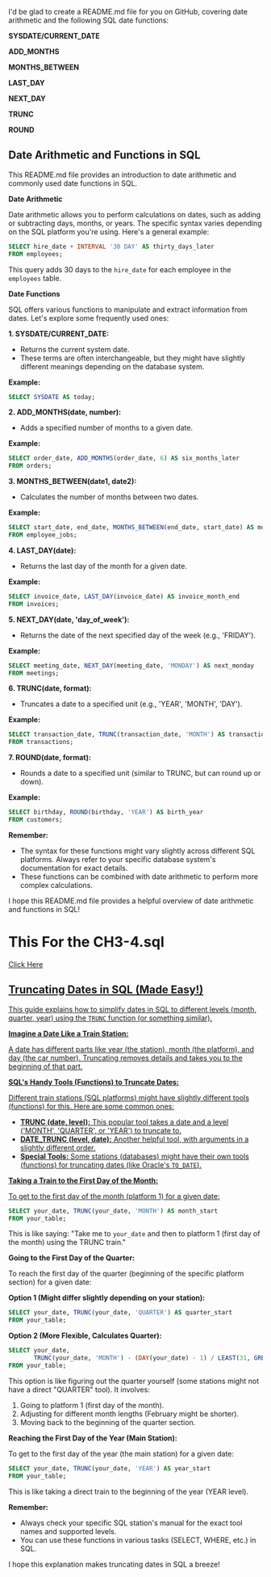 I'd be glad to create a README.md file for you on GitHub, covering date arithmetic and the following SQL date functions:

**SYSDATE/CURRENT_DATE**

**ADD_MONTHS**

**MONTHS_BETWEEN**

**LAST_DAY**

**NEXT_DAY**

**TRUNC**

**ROUND**

##  Date Arithmetic and Functions in SQL

This README.md file provides an introduction to date arithmetic and commonly used date functions in SQL.

**Date Arithmetic**

Date arithmetic allows you to perform calculations on dates, such as adding or subtracting days, months, or years. The specific syntax varies depending on the SQL platform you're using. Here's a general example:

```sql
SELECT hire_date + INTERVAL '30 DAY' AS thirty_days_later
FROM employees;
```

This query adds 30 days to the `hire_date` for each employee in the `employees` table.

**Date Functions**

SQL offers various functions to manipulate and extract information from dates. Let's explore some frequently used ones:

**1. SYSDATE/CURRENT_DATE:**

- Returns the current system date.
- These terms are often interchangeable, but they might have slightly different meanings depending on the database system.

**Example:**

```sql
SELECT SYSDATE AS today;
```

**2. ADD_MONTHS(date, number):**

- Adds a specified number of months to a given date.

**Example:**

```sql
SELECT order_date, ADD_MONTHS(order_date, 6) AS six_months_later
FROM orders;
```

**3. MONTHS_BETWEEN(date1, date2):**

- Calculates the number of months between two dates.

**Example:**

```sql
SELECT start_date, end_date, MONTHS_BETWEEN(end_date, start_date) AS months_employed
FROM employee_jobs;
```

**4. LAST_DAY(date):**

- Returns the last day of the month for a given date.

**Example:**

```sql
SELECT invoice_date, LAST_DAY(invoice_date) AS invoice_month_end
FROM invoices;
```

**5. NEXT_DAY(date, 'day_of_week'):**

- Returns the date of the next specified day of the week (e.g., 'FRIDAY').

**Example:**

```sql
SELECT meeting_date, NEXT_DAY(meeting_date, 'MONDAY') AS next_monday
FROM meetings;
```

**6. TRUNC(date, format):**

- Truncates a date to a specified unit (e.g., 'YEAR', 'MONTH', 'DAY').

**Example:**

```sql
SELECT transaction_date, TRUNC(transaction_date, 'MONTH') AS transaction_month
FROM transactions;
```

**7. ROUND(date, format):**

- Rounds a date to a specified unit (similar to TRUNC, but can round up or down).

**Example:**

```sql
SELECT birthday, ROUND(birthday, 'YEAR') AS birth_year
FROM customers;
```

**Remember:**

- The syntax for these functions might vary slightly across different SQL platforms. Always refer to your specific database system's documentation for exact details.
- These functions can be combined with date arithmetic to perform more complex calculations.

I hope this README.md file provides a helpful overview of date arithmetic and functions in SQL!





# This For the CH3-4.sql

<a href="CH3-4.sql"/>Click Here
## Truncating Dates in SQL (Made Easy!)

This guide explains how to simplify dates in SQL to different levels (month, quarter, year) using the `TRUNC` function (or something similar).

**Imagine a Date Like a Train Station:**

A date has different parts like year (the station), month (the platform), and day (the car number). Truncating removes details and takes you to the beginning of that part.

**SQL's Handy Tools (Functions) to Truncate Dates:**

Different train stations (SQL platforms) might have slightly different tools (functions) for this. Here are some common ones:

- **TRUNC (date, level):** This popular tool takes a date and a level ('MONTH', 'QUARTER', or 'YEAR') to truncate to.
- **DATE_TRUNC (level, date):** Another helpful tool, with arguments in a slightly different order.
- **Special Tools:** Some stations (databases) might have their own tools (functions) for truncating dates (like Oracle's `TO_DATE`).

**Taking a Train to the First Day of the Month:**

To get to the first day of the month (platform 1) for a given date:

```sql
SELECT your_date, TRUNC(your_date, 'MONTH') AS month_start
FROM your_table;
```

This is like saying: "Take me to `your_date` and then to platform 1 (first day of the month) using the TRUNC train."

**Going to the First Day of the Quarter:**

To reach the first day of the quarter (beginning of the specific platform section) for a given date:

**Option 1 (Might differ slightly depending on your station):**

```sql
SELECT your_date, TRUNC(your_date, 'QUARTER') AS quarter_start
FROM your_table;
```

**Option 2 (More Flexible, Calculates Quarter):**

```sql
SELECT your_date,
       TRUNC(your_date, 'MONTH') - (DAY(your_date) - 1) / LEAST(31, GREATEST(1, DAY(LAST_DAY(your_date - INTERVAL '1 MONTH')))) AS quarter_start
FROM your_table;
```

This option is like figuring out the quarter yourself (some stations might not have a direct "QUARTER" tool). It involves:

1. Going to platform 1 (first day of the month).
2. Adjusting for different month lengths (February might be shorter).
3. Moving back to the beginning of the quarter section.

**Reaching the First Day of the Year (Main Station):**

To get to the first day of the year (the main station) for a given date:

```sql
SELECT your_date, TRUNC(your_date, 'YEAR') AS year_start
FROM your_table;
```

This is like taking a direct train to the beginning of the year (YEAR level).

**Remember:**

- Always check your specific SQL station's manual for the exact tool names and supported levels.
- You can use these functions in various tasks (SELECT, WHERE, etc.) in SQL.

I hope this explanation makes truncating dates in SQL a breeze!


